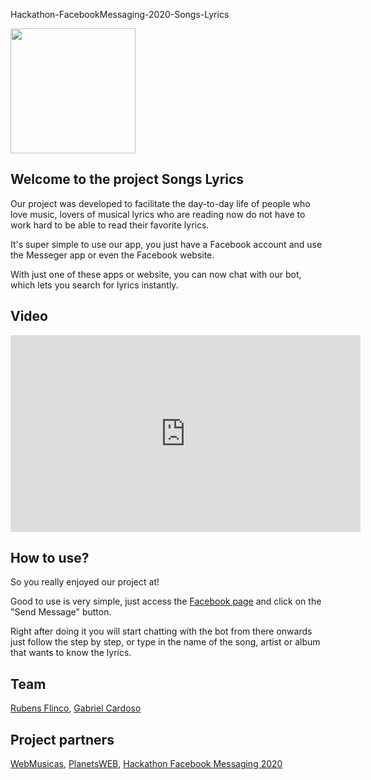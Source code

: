 Hackathon-FacebookMessaging-2020-Songs-Lyrics

<img src="https://jotinhabr.github.io/Hackathon-FacebookMessaging-2020-Songs-Lyrics/assets/images/logo-en-US.png" height="200px" />

## Welcome to the project Songs Lyrics
Our project was developed to facilitate the day-to-day life of people who love music, lovers of musical lyrics who are reading now do not have to work hard to be able to read their favorite lyrics.

It's super simple to use our app, you just have a Facebook account and use the Messeger app or even the Facebook website.

With just one of these apps or website, you can now chat with our bot, which lets you search for lyrics instantly.

## Video

<iframe width="560" height="315" src="https://www.youtube.com/embed/" frameborder="0" allow="accelerometer; autoplay; encrypted-media; gyroscope; picture-in-picture" allowfullscreen></iframe>

## How to use?

So you really enjoyed our project at!

Good to use is very simple, just access the <a href="https://www.facebook.com/Songs-Lyrics-107056764364443" target="_blank">Facebook page</a> and click on the "Send Message" button.

Right after doing it you will start chatting with the bot from there onwards just follow the step by step, or type in the name of the song, artist or album that wants to know the lyrics.

## Team

<p>
    <a href="https://github.com/JotinhaBR" target="_blank">Rubens Flinco</a>, 
    <a href="https://github.com/gcmartins11" target="_blank">Gabriel Cardoso</a>
</p>


## Project partners

<p>
    <a href="https://webmusicas.com/" target="_blank">WebMusicas</a>, 
    <a href="https://planetsweb.com.br/" target="_blank">PlanetsWEB</a>, 
    <a href="https://fbmessaging1.devpost.com/" target="_blank">Hackathon Facebook Messaging 2020</a>
</p>
